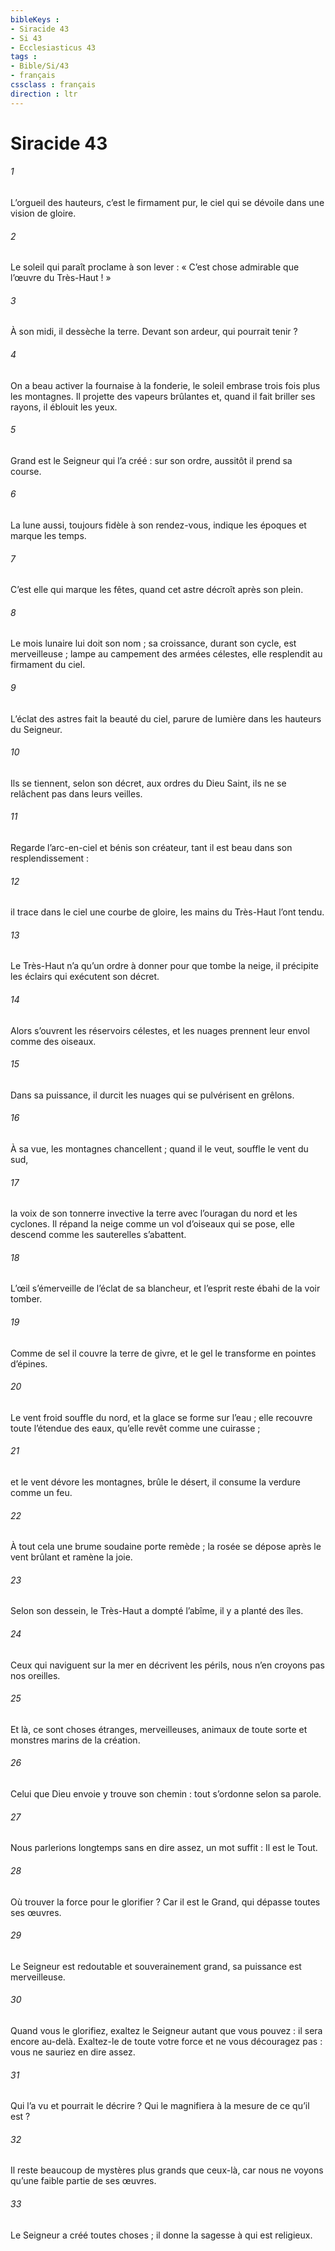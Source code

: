 ```yaml
---
bibleKeys : 
- Siracide 43
- Si 43
- Ecclesiasticus 43
tags : 
- Bible/Si/43
- français
cssclass : français
direction : ltr
---
```


# Siracide 43

###### 1
L’orgueil des hauteurs, c’est le firmament pur,
le ciel qui se dévoile dans une vision de gloire.
###### 2
Le soleil qui paraît proclame à son lever :
« C’est chose admirable que l’œuvre du Très-Haut ! »
###### 3
À son midi, il dessèche la terre.
Devant son ardeur, qui pourrait tenir ?
###### 4
On a beau activer la fournaise à la fonderie,
le soleil embrase trois fois plus les montagnes.
Il projette des vapeurs brûlantes
et, quand il fait briller ses rayons, il éblouit les yeux.
###### 5
Grand est le Seigneur qui l’a créé :
sur son ordre, aussitôt il prend sa course.
###### 6
La lune aussi, toujours fidèle à son rendez-vous,
indique les époques et marque les temps.
###### 7
C’est elle qui marque les fêtes,
quand cet astre décroît après son plein.
###### 8
Le mois lunaire lui doit son nom ;
sa croissance, durant son cycle, est merveilleuse ;
lampe au campement des armées célestes,
elle resplendit au firmament du ciel.
###### 9
L’éclat des astres fait la beauté du ciel,
parure de lumière dans les hauteurs du Seigneur.
###### 10
Ils se tiennent, selon son décret, aux ordres du Dieu Saint,
ils ne se relâchent pas dans leurs veilles.
###### 11
Regarde l’arc-en-ciel et bénis son créateur,
tant il est beau dans son resplendissement :
###### 12
il trace dans le ciel une courbe de gloire,
les mains du Très-Haut l’ont tendu.
###### 13
Le Très-Haut n’a qu’un ordre à donner pour que tombe la neige,
il précipite les éclairs qui exécutent son décret.
###### 14
Alors s’ouvrent les réservoirs célestes,
et les nuages prennent leur envol comme des oiseaux.
###### 15
Dans sa puissance, il durcit les nuages
qui se pulvérisent en grêlons.
###### 16
À sa vue, les montagnes chancellent ;
quand il le veut, souffle le vent du sud,
###### 17
la voix de son tonnerre invective la terre
avec l’ouragan du nord et les cyclones.
Il répand la neige comme un vol d’oiseaux qui se pose,
elle descend comme les sauterelles s’abattent.
###### 18
L’œil s’émerveille de l’éclat de sa blancheur,
et l’esprit reste ébahi de la voir tomber.
###### 19
Comme de sel il couvre la terre de givre,
et le gel le transforme en pointes d’épines.
###### 20
Le vent froid souffle du nord,
et la glace se forme sur l’eau ;
elle recouvre toute l’étendue des eaux,
qu’elle revêt comme une cuirasse ;
###### 21
et le vent dévore les montagnes, brûle le désert,
il consume la verdure comme un feu.
###### 22
À tout cela une brume soudaine porte remède ;
la rosée se dépose après le vent brûlant et ramène la joie.
###### 23
Selon son dessein, le Très-Haut a dompté l’abîme,
il y a planté des îles.
###### 24
Ceux qui naviguent sur la mer en décrivent les périls,
nous n’en croyons pas nos oreilles.
###### 25
Et là, ce sont choses étranges, merveilleuses,
animaux de toute sorte et monstres marins de la création.
###### 26
Celui que Dieu envoie y trouve son chemin :
tout s’ordonne selon sa parole.
###### 27
Nous parlerions longtemps sans en dire assez,
un mot suffit : Il est le Tout.
###### 28
Où trouver la force pour le glorifier ?
Car il est le Grand, qui dépasse toutes ses œuvres.
###### 29
Le Seigneur est redoutable et souverainement grand,
sa puissance est merveilleuse.
###### 30
Quand vous le glorifiez, exaltez le Seigneur autant que vous pouvez :
il sera encore au-delà.
Exaltez-le de toute votre force
et ne vous découragez pas : vous ne sauriez en dire assez.
###### 31
Qui l’a vu et pourrait le décrire ?
Qui le magnifiera à la mesure de ce qu’il est ?
###### 32
Il reste beaucoup de mystères plus grands que ceux-là,
car nous ne voyons qu’une faible partie de ses œuvres.
###### 33
Le Seigneur a créé toutes choses ;
il donne la sagesse à qui est religieux.
